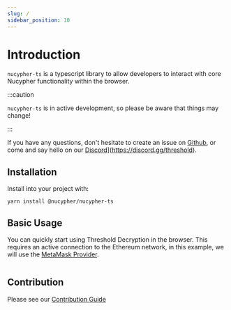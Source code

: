 ```yaml
---
slug: /
sidebar_position: 10
---
```


# Introduction

`nucypher-ts` is a typescript library to allow developers to interact with core Nucypher functionality within the browser.

:::caution

`nucypher-ts` is in active development, so please be aware that things may change!

:::

If you have any questions, don't hesitate to create an issue on [Github](https://github.com/nucypher/nucypher-ts), or come and say hello on our [Discord](https://discord.gg/threshold)](https://discord.gg/threshold).

## Installation

Install into your project with:

```
yarn install @nucypher/nucypher-ts
```

## Basic Usage

You can quickly start using Threshold Decryption in the browser.
This requires an active connection to the Ethereum network, in this example, we will use the [MetaMask Provider](https://docs.metamask.io/guide/ethereum-provider.html).

```js

```

## Contribution

Please see our [Contribution Guide](./Contributing.md)
